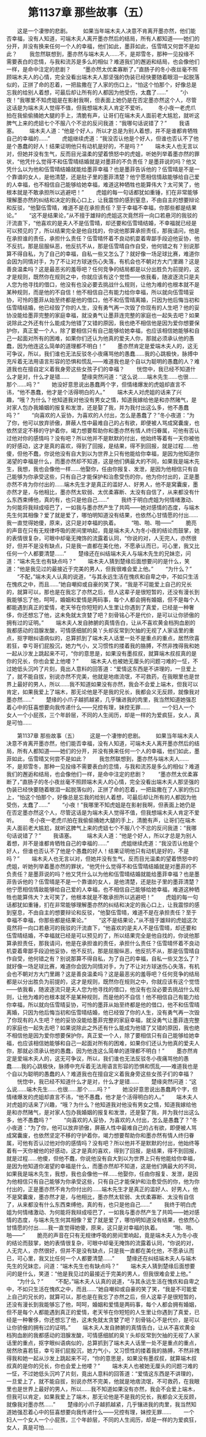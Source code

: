 # 　　第1137章 那些故事（五）
　　这是一个凄惨的悲剧。
　　如果当年端木夫人决意不肯离开墨亦然，他们能否幸福，没有人知道，可端木夫人离开墨亦然后的结局，所有人都知道——她们的分开，并没有换来任何一个人的幸福，他们如此，墨菲如此，伍雪晴又何尝不是如此？
　　我忽然联想到，墨亦然与端木夫人……不，是郑雪冬，那种一见投缘不需要表白的恋情，与我和流苏是多么的相似？难道我们的邂逅和结局，也会像他们一样，是命中注定的悲剧？
　　“墨亦然太优柔寡断了，”直肠子的冬小夜丝毫不照顾端木夫人的心情，完全没看出端木夫人那坚强的伪装已经快要随着眼泪一起脱落似的，正拼了命的忍着，一把盐撒在了人家的伤口上，“怕这个怕那个，好像总是忘我的给别人着想，可最后却让所有的人都因为他受伤，太蠢了……”
　　“小夜！”我哪里不知虎姐是在影射我啊，但表面上她仍是在否定墨亦然这个人，尽管这话是为端木夫人觉得不值，但我想端木夫人肯定不爱听。
　　冬小夜一老虎爪拍在我偷偷捅她大腿的手上，清脆有声，让哥们在端木夫人面前老大尴尬，就听这脾气上来的虎妞七个不服八个不忿的反问我道：“我哪句话说错了？”
　　我语塞。
　　端木夫人道：“他是个好人，所以才总是为别人着想，并不是谁都肯牺牲自己的幸福的……”
　　虎姐继续虎道：“我没否认他是个好人，但谁也否认不了他是个愚蠢的好人！结果证明他只有动机是好的，不是吗？”
　　端木夫人也无言以对，但她并没有生气，反而目光温柔的望着愤怒中的虎姐，听她列举着墨亦然的罪状，“他凭什么觉得不和伍雪晴结婚就是对墨菲的不负责任？是墨菲说的吗？他又凭什么以为他和伍雪晴结婚就能给墨菲幸福？也是墨菲告诉他的？伍雪晴是不是一个靠谱的女人，是他清楚，还是肚子里的墨菲清楚？他宁愿相信情敌能够给自己爱的人幸福，也不相信自己能够给她幸福，难道这种牺牲也能算伟大？太可笑了，他根本就是不敢承担所以逃避吧！”
　　虎姐的每一句话都犹如重锤，扪在非常能够理解墨亦然的纠结和决定的我心口上，让我震惊的感到窒息，不由自主的想要辩论和反驳，“他娶伍雪晴，难道不是在承担责任？至于幸福不幸福，你那些都是结果论。”
　　“这不是结果论，”从不擅于雄辩的虎姐这次竟然将一向口若悬河的我驳的汗流直下，“他喜欢的是夫人不是伍雪晴，却还要和伍雪晴结婚，不幸福就已经是可以预见的了，所以结果完全是他自找的，你说他那算承担责任，那我请问，他是在承担谁的责任，承担什么责任？伍雪晴怀着不良动机耍着卑鄙手段迫他妥协，他不反抗，那是屈服纵恶，他反抗不从，那是伍雪晴自作自受，他何错之有？别说那算不得自私，为了自己的幸福，自私一些又怎么了？就好像一场足球比赛，难道你会因为同情对手，为了不让对方球迷伤心失落，有机会也不朝对方大门里踢？这是善良温柔吗？这是最恶劣的羞辱吧？任何竞争的结局都是以分出胜负为前提的，这才是规则，既然你在规则之中，你就应该有这个觉悟——依我看，随波逐流只是夫人您为他寻找的借口，他没有也没必要去挑战什么规则，让他为难的也根本就不是某种规则，而是他的不自信！他不相信自己有能力给你幸福，所以就向伍雪晴妥协，可怜的墨菲从始至终都是他的借口，他不和伍雪晴离婚，只因为他后悔当初和伍雪晴结婚，他已经毁了你的人生，没有勇气再一次毁了你现有的人生吧？他的妥协没能给墨菲完整的家庭幸福，就没勇气让墨菲连完整的家庭也一起失去吧？如果说除此之外还有什么能成为他错了又错的原因，我也绝不相信他是因为爱你想要保护你，真正爱一个人，除了要相信只有自己能够给她幸福，也应该相信她能够和自己一起面对所有的困难，如果你们还认为他真的爱夫人你，那就必须承认他的愚蠢，因为他连这么简单的道理都不明白！”
　　墨亦然肯定是爱端木夫人的，这无可争议，所以，我们谁也无法反驳冬小夜痛骂他的愚蠢……我的心跳极快，脉搏中充斥着无法用语言形容的恐惧和慌乱——难道我也是个自以为聪明的愚蠢的人？难道我也在擅自定义着我身旁这些女孩子们的幸福？
　　恍惚中，我已经不知道什么才是对，什么才是错……
　　楚缘突然问道：“这么说……端木先生……也很……那个……吗？”
　　她没好意思说出愚蠢两个字，但情绪爆发的虎姐却直言不讳，“他不愚蠢，他才是个活得明白的人。”
　　端木夫人对虎姐的话来了兴趣，“哦？为什么？他知道我对他没有男女之情，知道我嫁给他是和亦然赌气，是对家人包办我婚姻的报复和发泄，还是娶了我，并为我付出这么多，他不愚蠢吗？”
　　“向喜欢的人妥协，为喜欢的人付出，怎么是愚蠢了？”冬小夜道：“为了你，他可以放弃骄傲，屏蔽人性中最难自己的占有欲，即便被人骂成窝囊废，也依然坚定不移的守护着你，竭力想要帮助你和墨亦然有情人终归眷属，可他有否认过他对你的感情吗？没有吧？所以他并不是默默的付出，他始终等着有一天你被他的好感动，这才是真的喜欢，得到了回报，是结果，得不到回报，就是过程……他傻，但他不蠢，你说他没有自大到以为世界上只有他能给你幸福，是因为他知道你渴望的幸福是什么，而墨亦然却不知道，这是他们俩最大的不同，如果我是端木先生，我想，我也会像他一样……他娶你，任由你报复、发泄，是因为他相信只有自己能够为你承受这些，只有自己才能保护和治愈受伤的你，他为你付出的，正是墨亦然不肯为你付出的……端木先生才是真正的滥好人、好男人，他不是窝囊废，墨亦然才是，与他相比，墨亦然太软弱、太优柔寡断、太没有自信了，从来都没有什么东西束缚他，真的有，也只是他自己……”
　　我终于明白虎姐为何情绪激动、为何能将我辩成哑巴了，一如我与墨亦然产生了共鸣——她对感情的态度，与端木先生何其相像？爱了就是爱了，哪怕明知道没有结果，也依然心甘情愿的付出……我一直觉得她傻，原来，这只是对幸福的执着。
　　“啪、啪、啪——”
　　脆亮的声音在只有无规律呼吸的房间里响起，竟是端木夫人为冬小夜的结论而鼓掌，她的表情很复杂，可眼中却毫无掩饰的流露着认同，“你说的对，人无完人，亦然很好，但并不是没有缺点，只是我一直都在美化他，不愿承认而已，可心里，我又比任何一个人都要清楚……”
　　楚缘还在纠结端木夫人与端木先生的兄妹恋，问道：“端木先生也有缺点吗？”
　　端木夫人猜到楚缘后面想要问的是什么，笑道：“他是我见过的最接近于完美的男人，但我很难会爱上他。”
　　“为什么？”
　　“不配，”端木夫人认真的说道，“与其永远生活在愧疚和自卑之中，不如只生活在愧疚之中，而且……”她自嘲抑或自豪的笑了笑，“我是不可能爱上自己的兄长的，就算可以，那也是在我忘了亦然之后，但人这辈子是很短暂的，还没有漫长到我能够忘了他，呵呵，婚姻和爱情是两码事，每个人都会拥有婚姻，但不是每个人都能遇到真正的爱情，老天爷在你短短的人生里让你遇到了真爱，已经是一种奢侈，你还想忘了他，这未免就太贪婪了吧？刻骨铭心不是代价，是可以让你骄傲的拥有过的证明。”
　　端木夫人发自肺腑的真情告白，让从不喜欢黄金档狗血剧的我都感动的泪腺发酸，可情感细腻的臭丫头却反常到欠抽的无视了人家话里的重点，抠字眼纠语病似的，总算抓到了端木夫人话里一处不是重点的重点，居然欣喜若狂，幸亏哥们屁股沉，她力气小，又习惯性的搂着我的胳膊，不然非拽得我和她一起从沙发上跳起来不可，“你的意思是，如果没有墨叔叔，就算端木叔叔真的是你的兄长，你也会爱上他喽？”
　　端木夫人也被她无厘头的问题刁难的一怔，不过她低头沉吟了片刻，竟出人意料的回答道：“爱情这东西是不讲理的，一旦爱上了，就不能自拔，别说亦然不完美，他就是地痞流氓，不可救药，在我眼里也是世界上最好的男人，所以……我不知道如果没有亦然，我会不会爱上端木，但我可以肯定，如果我爱上了端木，那无论他是不是我的兄长，我都会义无反顾，就像我对墨亦然……”
　　楚缘的小爪子越抓越紧，几乎镶进我的肉里，我当然知道她强忍着心中的狂喜想要向我传递什么——兄控有理，妹控无罪……
　　一个妇人一个女人一个小屁孩，三个年龄层，不同的人生阅历，却是一样的为爱疯狂，女人，真是可怕……

　　第1137章 那些故事（五）
　　这是一个凄惨的悲剧。
　　如果当年端木夫人决意不肯离开墨亦然，他们能否幸福，没有人知道，可端木夫人离开墨亦然后的结局，所有人都知道——她们的分开，并没有换来任何一个人的幸福，他们如此，墨菲如此，伍雪晴又何尝不是如此？
　　我忽然联想到，墨亦然与端木夫人……不，是郑雪冬，那种一见投缘不需要表白的恋情，与我和流苏是多么的相似？难道我们的邂逅和结局，也会像他们一样，是命中注定的悲剧？
　　“墨亦然太优柔寡断了，”直肠子的冬小夜丝毫不照顾端木夫人的心情，完全没看出端木夫人那坚强的伪装已经快要随着眼泪一起脱落似的，正拼了命的忍着，一把盐撒在了人家的伤口上，“怕这个怕那个，好像总是忘我的给别人着想，可最后却让所有的人都因为他受伤，太蠢了……”
　　“小夜！”我哪里不知虎姐是在影射我啊，但表面上她仍是在否定墨亦然这个人，尽管这话是为端木夫人觉得不值，但我想端木夫人肯定不爱听。
　　冬小夜一老虎爪拍在我偷偷捅她大腿的手上，清脆有声，让哥们在端木夫人面前老大尴尬，就听这脾气上来的虎妞七个不服八个不忿的反问我道：“我哪句话说错了？”
　　我语塞。
　　端木夫人道：“他是个好人，所以才总是为别人着想，并不是谁都肯牺牲自己的幸福的……”
　　虎姐继续虎道：“我没否认他是个好人，但谁也否认不了他是个愚蠢的好人！结果证明他只有动机是好的，不是吗？”
　　端木夫人也无言以对，但她并没有生气，反而目光温柔的望着愤怒中的虎姐，听她列举着墨亦然的罪状，“他凭什么觉得不和伍雪晴结婚就是对墨菲的不负责任？是墨菲说的吗？他又凭什么以为他和伍雪晴结婚就能给墨菲幸福？也是墨菲告诉他的？伍雪晴是不是一个靠谱的女人，是他清楚，还是肚子里的墨菲清楚？他宁愿相信情敌能够给自己爱的人幸福，也不相信自己能够给她幸福，难道这种牺牲也能算伟大？太可笑了，他根本就是不敢承担所以逃避吧！”
　　虎姐的每一句话都犹如重锤，扪在非常能够理解墨亦然的纠结和决定的我心口上，让我震惊的感到窒息，不由自主的想要辩论和反驳，“他娶伍雪晴，难道不是在承担责任？至于幸福不幸福，你那些都是结果论。”
　　“这不是结果论，”从不擅于雄辩的虎姐这次竟然将一向口若悬河的我驳的汗流直下，“他喜欢的是夫人不是伍雪晴，却还要和伍雪晴结婚，不幸福就已经是可以预见的了，所以结果完全是他自找的，你说他那算承担责任，那我请问，他是在承担谁的责任，承担什么责任？伍雪晴怀着不良动机耍着卑鄙手段迫他妥协，他不反抗，那是屈服纵恶，他反抗不从，那是伍雪晴自作自受，他何错之有？别说那算不得自私，为了自己的幸福，自私一些又怎么了？就好像一场足球比赛，难道你会因为同情对手，为了不让对方球迷伤心失落，有机会也不朝对方大门里踢？这是善良温柔吗？这是最恶劣的羞辱吧？任何竞争的结局都是以分出胜负为前提的，这才是规则，既然你在规则之中，你就应该有这个觉悟——依我看，随波逐流只是夫人您为他寻找的借口，他没有也没必要去挑战什么规则，让他为难的也根本就不是某种规则，而是他的不自信！他不相信自己有能力给你幸福，所以就向伍雪晴妥协，可怜的墨菲从始至终都是他的借口，他不和伍雪晴离婚，只因为他后悔当初和伍雪晴结婚，他已经毁了你的人生，没有勇气再一次毁了你现有的人生吧？他的妥协没能给墨菲完整的家庭幸福，就没勇气让墨菲连完整的家庭也一起失去吧？如果说除此之外还有什么能成为他错了又错的原因，我也绝不相信他是因为爱你想要保护你，真正爱一个人，除了要相信只有自己能够给她幸福，也应该相信她能够和自己一起面对所有的困难，如果你们还认为他真的爱夫人你，那就必须承认他的愚蠢，因为他连这么简单的道理都不明白！”
　　墨亦然肯定是爱端木夫人的，这无可争议，所以，我们谁也无法反驳冬小夜痛骂他的愚蠢……我的心跳极快，脉搏中充斥着无法用语言形容的恐惧和慌乱——难道我也是个自以为聪明的愚蠢的人？难道我也在擅自定义着我身旁这些女孩子们的幸福？
　　恍惚中，我已经不知道什么才是对，什么才是错……
　　楚缘突然问道：“这么说……端木先生……也很……那个……吗？”
　　她没好意思说出愚蠢两个字，但情绪爆发的虎姐却直言不讳，“他不愚蠢，他才是个活得明白的人。”
　　端木夫人对虎姐的话来了兴趣，“哦？为什么？他知道我对他没有男女之情，知道我嫁给他是和亦然赌气，是对家人包办我婚姻的报复和发泄，还是娶了我，并为我付出这么多，他不愚蠢吗？”
　　“向喜欢的人妥协，为喜欢的人付出，怎么是愚蠢了？”冬小夜道：“为了你，他可以放弃骄傲，屏蔽人性中最难自己的占有欲，即便被人骂成窝囊废，也依然坚定不移的守护着你，竭力想要帮助你和墨亦然有情人终归眷属，可他有否认过他对你的感情吗？没有吧？所以他并不是默默的付出，他始终等着有一天你被他的好感动，这才是真的喜欢，得到了回报，是结果，得不到回报，就是过程……他傻，但他不蠢，你说他没有自大到以为世界上只有他能给你幸福，是因为他知道你渴望的幸福是什么，而墨亦然却不知道，这是他们俩最大的不同，如果我是端木先生，我想，我也会像他一样……他娶你，任由你报复、发泄，是因为他相信只有自己能够为你承受这些，只有自己才能保护和治愈受伤的你，他为你付出的，正是墨亦然不肯为你付出的……端木先生才是真正的滥好人、好男人，他不是窝囊废，墨亦然才是，与他相比，墨亦然太软弱、太优柔寡断、太没有自信了，从来都没有什么东西束缚他，真的有，也只是他自己……”
　　我终于明白虎姐为何情绪激动、为何能将我辩成哑巴了，一如我与墨亦然产生了共鸣——她对感情的态度，与端木先生何其相像？爱了就是爱了，哪怕明知道没有结果，也依然心甘情愿的付出……我一直觉得她傻，原来，这只是对幸福的执着。
　　“啪、啪、啪——”
　　脆亮的声音在只有无规律呼吸的房间里响起，竟是端木夫人为冬小夜的结论而鼓掌，她的表情很复杂，可眼中却毫无掩饰的流露着认同，“你说的对，人无完人，亦然很好，但并不是没有缺点，只是我一直都在美化他，不愿承认而已，可心里，我又比任何一个人都要清楚……”
　　楚缘还在纠结端木夫人与端木先生的兄妹恋，问道：“端木先生也有缺点吗？”
　　端木夫人猜到楚缘后面想要问的是什么，笑道：“他是我见过的最接近于完美的男人，但我很难会爱上他。”
　　“为什么？”
　　“不配，”端木夫人认真的说道，“与其永远生活在愧疚和自卑之中，不如只生活在愧疚之中，而且……”她自嘲抑或自豪的笑了笑，“我是不可能爱上自己的兄长的，就算可以，那也是在我忘了亦然之后，但人这辈子是很短暂的，还没有漫长到我能够忘了他，呵呵，婚姻和爱情是两码事，每个人都会拥有婚姻，但不是每个人都能遇到真正的爱情，老天爷在你短短的人生里让你遇到了真爱，已经是一种奢侈，你还想忘了他，这未免就太贪婪了吧？刻骨铭心不是代价，是可以让你骄傲的拥有过的证明。”
　　端木夫人发自肺腑的真情告白，让从不喜欢黄金档狗血剧的我都感动的泪腺发酸，可情感细腻的臭丫头却反常到欠抽的无视了人家话里的重点，抠字眼纠语病似的，总算抓到了端木夫人话里一处不是重点的重点，居然欣喜若狂，幸亏哥们屁股沉，她力气小，又习惯性的搂着我的胳膊，不然非拽得我和她一起从沙发上跳起来不可，“你的意思是，如果没有墨叔叔，就算端木叔叔真的是你的兄长，你也会爱上他喽？”
　　端木夫人也被她无厘头的问题刁难的一怔，不过她低头沉吟了片刻，竟出人意料的回答道：“爱情这东西是不讲理的，一旦爱上了，就不能自拔，别说亦然不完美，他就是地痞流氓，不可救药，在我眼里也是世界上最好的男人，所以……我不知道如果没有亦然，我会不会爱上端木，但我可以肯定，如果我爱上了端木，那无论他是不是我的兄长，我都会义无反顾，就像我对墨亦然……”
　　楚缘的小爪子越抓越紧，几乎镶进我的肉里，我当然知道她强忍着心中的狂喜想要向我传递什么——兄控有理，妹控无罪……
　　一个妇人一个女人一个小屁孩，三个年龄层，不同的人生阅历，却是一样的为爱疯狂，女人，真是可怕……
